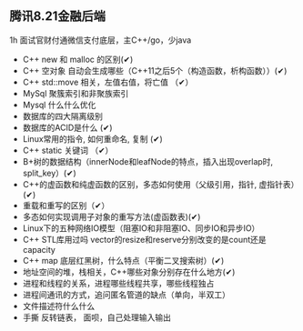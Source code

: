 ## 腾讯8.21金融后端

1h 面试官财付通微信支付底层，主C++/go，少java

* C++ new 和 malloc 的区别(✔)
* C++ 空对象 自动会生成哪些（C++11之后5个（构造函数，析构函数））(✔)
* C++ std::move 相关，左值右值，将亡值 （✔）
* MySql 聚簇索引和非聚族索引
* Mysql 什么什么优化
* 数据库的四大隔离级别
* 数据库的ACID是什么 (✔)
* Linux常用的指令, 如何重命名, 复制 (✔)
* C++ static 关键词 （✔）
* B+树的数据结构（innerNode和leafNode的特点，插入出现overlap时, split_key）(✔)
* C++的虚函数和纯虚函数的区别，多态如何使用（父级引用，指针, 虚指针表）(✔)
* 重载和重写的区别（✔）
* 多态如何实现调用子对象的重写方法(虚函数表)(✔)
* Linux下的五种网络IO模型（阻塞IO和非阻塞IO、同步IO和异步IO）
* C++ STL库用过吗 vector的resize和reserve分别改变的是count还是capacity
* C++ map 底层红黑树，什么特点（平衡二叉搜索树）(✔)
* 地址空间的堆，栈相关，C++哪些对象分别存在什么地方(✔)
* 进程和线程的关系，进程哪些线程共享，哪些线程独占
* 进程间通讯的方式，追问匿名管道的缺点（单向，半双工）
* 文件描述符什么什么
* 手撕 反转链表， 面呗，自己处理输入输出
